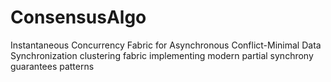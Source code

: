 # ConsensusAlgo
Instantaneous Concurrency Fabric for Asynchronous Conflict-Minimal Data Synchronization clustering fabric implementing modern partial synchrony guarantees patterns
